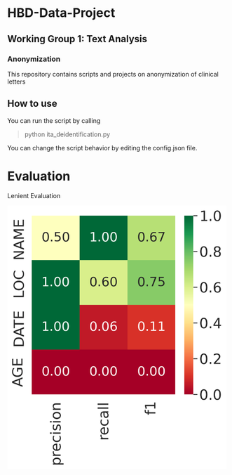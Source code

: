 # HBD-Data-Project
## Working Group 1: Text Analysis
### Anonymization
This repository contains scripts and projects on anonymization of clinical letters

## How to use
You can run the script by calling 
> python ita_deidentification.py

You can change the script behavior by editing the config.json file.  

# Evaluation
Lenient Evaluation

<img src="https://github.com/cuya26/hbd-anonymization/blob/main/QUESTIONS_heat.png" width="500" height="600">

